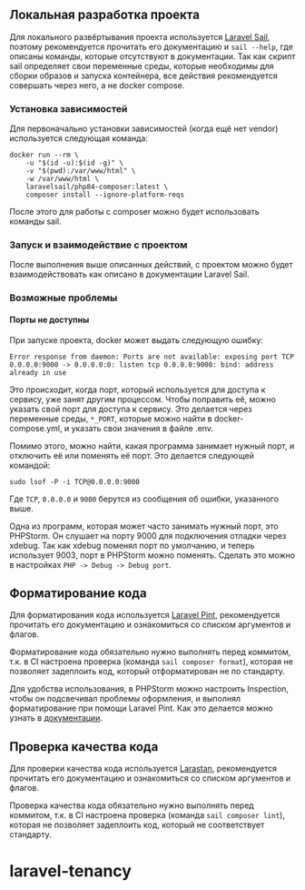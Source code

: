 ## Локальная разработка проекта

Для локального развёртывания проекта используется
[Laravel Sail](https://laravel.com/docs/10.x/sail), поэтому рекомендуется
прочитать его документацию и `sail --help`, где описаны команды, которые
отсутствуют в документации. Так как скрипт sail определяет свои переменные
среды, которые необходимы для сборки образов и запуска контейнера, все
действия рекомендуется совершать через него, а не docker compose.

### Установка зависимостей

Для первоначально установки зависимостей (когда ещё нет vendor) используется
следующая команда:

```shell
docker run --rm \
    -u "$(id -u):$(id -g)" \
    -v "$(pwd):/var/www/html" \
    -w /var/www/html \
    laravelsail/php84-composer:latest \
    composer install --ignore-platform-reqs
```

После этого для работы с composer можно будет использовать команды sail.

### Запуск и взаимодействие с проектом

После выполнения выше описанных действий, с проектом можно будет
взаимодействовать как описано в документации Laravel Sail.

### Возможные проблемы

#### Порты не доступны

При запуске проекта, docker может выдать следующую ошибку:

```shell
Error response from daemon: Ports are not available: exposing port TCP 0.0.0.0:9000 -> 0.0.0.0:0: listen tcp 0.0.0.0:9000: bind: address already in use
```

Это происходит, когда порт, который используется для доступа к сервису, уже
занят другим процессом. Чтобы поправить её, можно указать свой порт для доступа
к сервису. Это делается через переменные среды, `*_PORT`, которые можно
найти в docker-compose.yml, и указать свои значения в файле .env.

Помимо этого, можно найти, какая программа занимает нужный порт, и отключить
её или поменять её порт. Это делается следующей командой:

```shell
sudo lsof -P -i TCP@0.0.0.0:9000
```

Где `TCP`, `0.0.0.0` и `9000` берутся из сообщения об ошибки, указанного выше.

Одна из программ, которая может часто занимать нужный порт, это PHPStorm.
Он слушает на порту 9000 для подключения отладки через xdebug. Так как
xdebug поменял порт по умолчанию, и теперь использует 9003, порт в PHPStorm
можно поменять. Сделать это можно в настройках `PHP -> Debug -> Debug port`.

## Форматирование кода

Для форматирования кода используется
[Laravel Pint](https://laravel.com/docs/11.x/pint), рекомендуется прочитать его
документацию и ознакомиться со списком аргументов и флагов.

Форматирование кода обязательно нужно выполнять перед коммитом, т.к. в CI
настроена проверка (команда `sail composer format`), которая не
позволяет задеплоить код, который отформатирован не по стандарту.

Для удобства использования, в PHPStorm можно настроить Inspection,
чтобы он подсвечивал проблемы оформления, и выполнял форматирование при
помощи Laravel Pint. Как это делается можно узнать в
[документации](https://www.jetbrains.com/help/phpstorm/using-laravel-pint.html).

## Проверка качества кода

Для проверки качества кода используется
[Larastan](https://github.com/larastan/larastan), рекомендуется прочитать его
документацию и ознакомиться со списком аргументов и флагов.

Проверка качества кода обязательно нужно выполнять перед коммитом, т.к. в CI
настроена проверка (команда `sail composer lint`), которая не
позволяет задеплоить код, который не соответствует стандарту.
# laravel-tenancy
